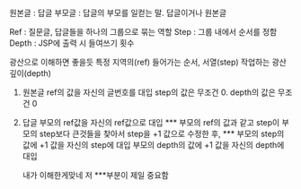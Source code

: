 ###

원본글 :
답글 
부모글 : 답글의 부모를 일컫는 말. 답글이거나 원본글

Ref : 질문글, 답글들을 하나의 그룹으로 묶는 역할
Step : 그룹 내에서 순서를 정함
Depth : JSP에 출력 시 들여쓰기 횟수

광산으로 이해하면 좋을듯
특정 지역의(ref) 들어가는 순서, 서열(step) 작업하는 광산 깊이(depth)


1. 원본글
   ref의 값을 자신의 글번호를 대입
   step의 값은 무조건 0.
   depth의 값은 무조건 0

2. 답글 
   부모의 ref값을 자신의 ref값으로 대입
 ***  부모의 ref의 값과 같고 step이 부모의 step보다 큰것들을 찾아서
   step을 +1 값으로 수정한 후, ***
   부모의 step의 값에 +1 값을 자신의 step에 대입
   부모의 depth의 값에 +1 값을 자신의 depth에 대입

   내가 이해한게맞네
   저 ***부분이 제일 중요함
